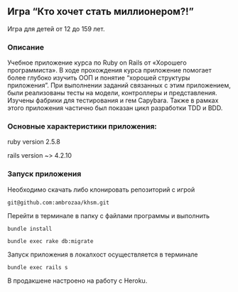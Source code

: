 ## Игра “Кто хочет стать миллионером?!”

Игра для детей от 12 до 159 лет.

### Описание
Учебное приложение курса по Ruby on Rails от «Хорошего программиста». В ходе прохождения курса приложение помогает 
более глубоко изучить ООП и понятие “хорошей структуры приложения”. При выполнении заданий связанных с этим приложением, 
были реализованы тесты на модели, контроллеры и представления. Изучены фабрики для тестирования и гем Capybara. 
Также в рамках этого приложения частично был показан цикл разработки TDD и BDD.

### Основные характеристики приложения:
ruby version 2.5.8

rails version ~> 4.2.10

### Запуск приложения
Необходимо скачать либо клонировать репозиторий с игрой

```
git@github.com:ambrozaa/khsm.git
```
Перейти в терминале в папку с файлами программы и выполнить
```
bundle install
```
```
bundle exec rake db:migrate
```
Запуск приложения в локалхост осуществляется в терминале

```
bundle exec rails s
```

В продакшене настроено на работу с Heroku.